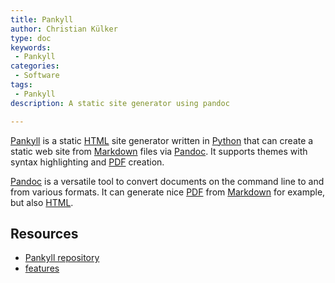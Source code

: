 ```yaml
---
title: Pankyll
author: Christian Külker
type: doc
keywords:
 - Pankyll
categories:
 - Software
tags:
 - Pankyll
description: A static site generator using pandoc

---
```


[Pankyll] is a static [HTML] site generator written in [Python] that can create
a static web site from [Markdown] files via [Pandoc]. It supports themes with
syntax highlighting and [PDF] creation.

[Pandoc] is a versatile tool to convert documents on the command line to and
from various formats. It can generate nice [PDF] from [Markdown] for example,
but also [HTML].

## Resources

* [Pankyll repository]
* [features]

[features]: /en_US/Pankyll/pankyll-features.html
[git]: https://git-scm.com/
[HTML]: https://en.wikipedia.org/wiki/HTML
[Markdown]: https://en.wikipedia.org/wiki/Markdown
[more about Pankyll]: /en_US/Pankyll/
[Newspaper]: /en_US/Pankyll-Themes/pankyll-theme-newspaper.html
[Newspaper theme example]: https://github.com/ckuelker/pankyll-theme-newspaper-example
[Pandoc]: https://pandoc.org/
[Pankyll]: https://www.pankyll.org/
[pankyll-documentation]: https://github.com/ckuelker/pankyll-documentation
[Pankyll repository]: https://github.com/ckuelker/pankyll
[PDF]: https://en.wikipedia.org/wiki/PDF
[Python]:  https://www.python.org/
[Rankle theme example]: /en_US/Pankyll-Theme-Examples/pankyll-theme-rankle-example.html
[Rankle]: /en_US/Pankyll-Themes/pankyll-theme-rankle.html
[themes]: /en_US/Pankyll-Themes/
[URL]: https://en.wikipedia.org/wiki/URL
[YAML]: https://yaml.org/

